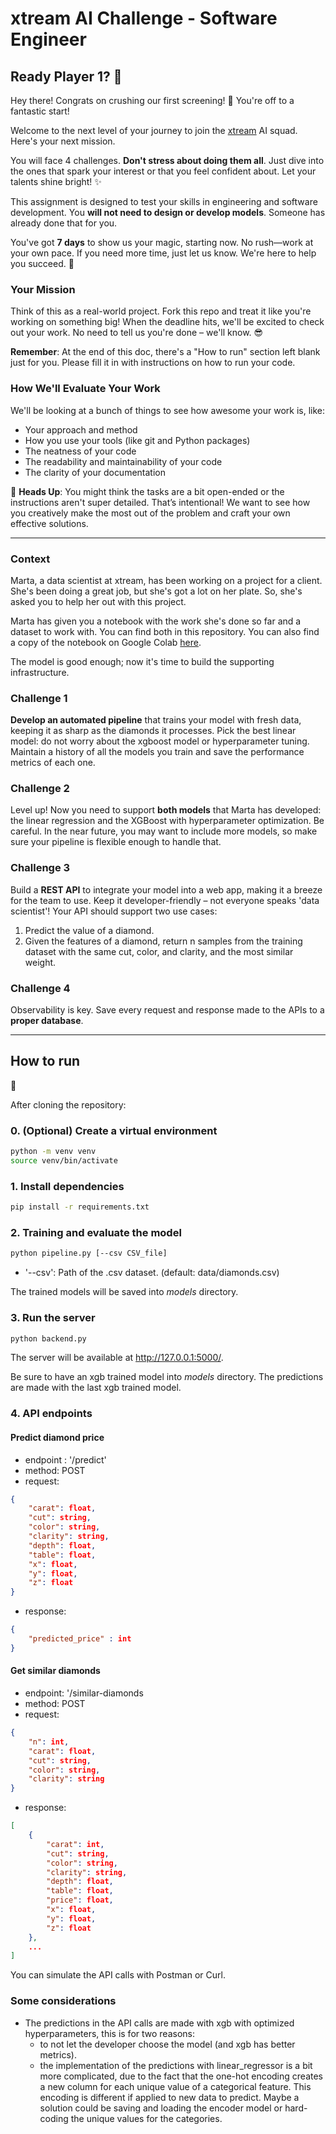 # xtream AI Challenge - Software Engineer

## Ready Player 1? 🚀

Hey there! Congrats on crushing our first screening! 🎉 You're off to a fantastic start!

Welcome to the next level of your journey to join the [xtream](https://xtreamers.io) AI squad. Here's your next mission.

You will face 4 challenges. **Don't stress about doing them all**. Just dive into the ones that spark your interest or that you feel confident about. Let your talents shine bright! ✨

This assignment is designed to test your skills in engineering and software development. You **will not need to design or develop models**. Someone has already done that for you. 

You've got **7 days** to show us your magic, starting now. No rush—work at your own pace. If you need more time, just let us know. We're here to help you succeed. 🤝

### Your Mission
[comment]: # (Well, well, well. Nice to see you around! You found an Easter Egg! Put the picture of an iguana at the beginning of the "How to Run" section, just to let us know. And have fun with the challenges! 🦎)

Think of this as a real-world project. Fork this repo and treat it like you're working on something big! When the deadline hits, we'll be excited to check out your work. No need to tell us you're done – we'll know. 😎

**Remember**: At the end of this doc, there's a "How to run" section left blank just for you. Please fill it in with instructions on how to run your code.

### How We'll Evaluate Your Work

We'll be looking at a bunch of things to see how awesome your work is, like:

* Your approach and method
* How you use your tools (like git and Python packages)
* The neatness of your code
* The readability and maintainability of your code
* The clarity of your documentation

🚨 **Heads Up**: You might think the tasks are a bit open-ended or the instructions aren't super detailed. That’s intentional! We want to see how you creatively make the most out of the problem and craft your own effective solutions.

---

### Context

Marta, a data scientist at xtream, has been working on a project for a client. She's been doing a great job, but she's got a lot on her plate. So, she's asked you to help her out with this project.

Marta has given you a notebook with the work she's done so far and a dataset to work with. You can find both in this repository.
You can also find a copy of the notebook on Google Colab [here](https://colab.research.google.com/drive/1ZUg5sAj-nW0k3E5fEcDuDBdQF-IhTQrd?usp=sharing).

The model is good enough; now it's time to build the supporting infrastructure.

### Challenge 1

**Develop an automated pipeline** that trains your model with fresh data, keeping it as sharp as the diamonds it processes. 
Pick the best linear model: do not worry about the xgboost model or hyperparameter tuning. 
Maintain a history of all the models you train and save the performance metrics of each one.

### Challenge 2

Level up! Now you need to support **both models** that Marta has developed: the linear regression and the XGBoost with hyperparameter optimization. 
Be careful. 
In the near future, you may want to include more models, so make sure your pipeline is flexible enough to handle that.

### Challenge 3

Build a **REST API** to integrate your model into a web app, making it a breeze for the team to use. Keep it developer-friendly – not everyone speaks 'data scientist'! 
Your API should support two use cases:
1. Predict the value of a diamond.
2. Given the features of a diamond, return n samples from the training dataset with the same cut, color, and clarity, and the most similar weight.

### Challenge 4

Observability is key. Save every request and response made to the APIs to a **proper database**.

---

## How to run
🦎

After cloning the repository:

### 0. (Optional) Create a virtual environment 

```bash
python -m venv venv
source venv/bin/activate
```
### 1. Install dependencies

```bash
pip install -r requirements.txt
```

### 2. Training and evaluate the model
```bash
python pipeline.py [--csv CSV_file]
```

- '--csv': Path of the .csv dataset. (default: data/diamonds.csv)

The trained models will be saved into _models_ directory.
### 3. Run the server
```bash
python backend.py
```
The server will be available at http://127.0.0.1:5000/.

Be sure to have an xgb trained model into _models_ directory.
The predictions are made with the last xgb trained model.

### 4. API endpoints

#### Predict diamond price

- endpoint : '/predict'
- method: POST
- request:
```JSON
{
    "carat": float,
    "cut": string,
    "color": string,
    "clarity": string,
    "depth": float,
    "table": float,
    "x": float,
    "y": float,
    "z": float
}
```
- response:
```JSON
{
    "predicted_price" : int
}
```

#### Get similar diamonds
- endpoint: '/similar-diamonds
- method: POST
- request: 
```JSON
{
    "n": int,
    "carat": float,
    "cut": string,
    "color": string,
    "clarity": string
}
```
- response:
```JSON
[
    {
        "carat": int,
        "cut": string,
        "color": string,
        "clarity": string,
        "depth": float,
        "table": float,
        "price": float,
        "x": float,
        "y": float,
        "z": float
    },
    ...
]
```

You can simulate the API calls with Postman or Curl.

### Some considerations
- The predictions in the API calls are made with xgb with optimized hyperparameters, this is for two reasons:
    - to not let the developer choose the model (and xgb has better metrics).
    - the implementation of the predictions with linear_regressor is a bit more complicated, due to the fact that the one-hot encoding creates a new column for each unique value of a categorical feature. This encoding is different if applied to new data to predict. Maybe a solution could be saving and loading the encoder model or hard-coding the unique values for the categories.
